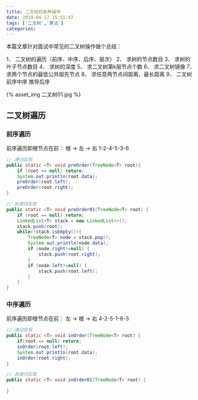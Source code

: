```yaml
---
title: 二叉树的各种操作
date: 2019-04-17 15:51:47
tags: ['二叉树','算法']
categories:
---
```


本篇文章针对面试中常见的二叉树操作做个总结：

1、 二叉树的遍历（前序、中序、后序、层次）
2、 求树的节点数目
3、 求树的叶子节点数目
4、 求树的深度
5、 求二叉树第k层节点个数
6、 求二叉树镜像
7、 求两个节点的最低公共祖先节点
8、 求任意两节点间距离、最长距离
9、 二叉树前序中序 推导后序

{% asset_img 二叉树01.jpg %}

## 二叉树遍历
	
### 前序遍历

前序遍历即根节点在前： 根 -> 左 -> 右  1-2-4-5-3-6

```java
// 递归实现
public static <T> void preOrder(TreeNode<T> root){
	if (root == null) return;
	System.out.println(root.data);
	preOrder(root.left);
	preOrder(root.right);
}

// 非递归实现
public static <T> void preOrder01(TreeNode<T> root) {
	if (root == null) return;
	LinkedList<T> stack = new LinkedList<>();
	stack.push(root);
	while(!stack.isEmpty()){
		TreeNode<T> node = stack.pop();
		System.out.println(node.data);
		if (node.right!=null) {
			stack.push(root.right);
		}
		if (node.left!=null) {
			stack.push(root.left);
		}
	}
}
```

### 中序遍历

前序遍历即根节点在前： 左 -> 根 -> 右  4-2-5-1-6-3

```java
// 递归实现
public static <T> void inOrder(TreeNode<T> root) {
	if(root == null) return;
	inOrder(root.left);
	System.out.println(root.data);
	inOrder(root.right);
}

// 非递归实现
public static <T> void inOrder01(TreeNode<T> root) {
	
}
```


<br>
<br>
<br>

<script async src="//pagead2.googlesyndication.com/pagead/js/adsbygoogle.js"></script>
<!-- 信息流广告 -->
<ins class="adsbygoogle"
     style="display:block"
     data-ad-client="ca-pub-4127326375481893"
     data-ad-slot="9105526840"
     data-ad-format="auto"
     data-full-width-responsive="true"></ins>
<script>
(adsbygoogle = window.adsbygoogle || []).push({});
</script>